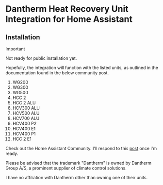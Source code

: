 # Dantherm Heat Recovery Unit Integration for Home Assistant

## Installation

> [!IMPORTANT]
> Not ready for public installation yet.

Hopefully, the integration will function with the listed units, as outlined in the documentation found in the below community post.

1. WG200
2. WG300
3. WG500
4. HCC 2
5. HCC 2 ALU
6. HCV300 ALU
7. HCV500 ALU
8. HCV700 ALU
9. HCV400 P2
10. HCV400 E1
11. HCV400 P1
12. HCC 2 E1

Check out the Home Assistant Community. I'll respond to this [post](https://community.home-assistant.io/t/dantherm-hcv-400/284326) once I'm ready.

Please be advised that the trademark "Dantherm" is owned by Dantherm Group A/S, a prominent supplier of climate control solutions.

I have no affiliation with Dantherm other than owning one of their units.
